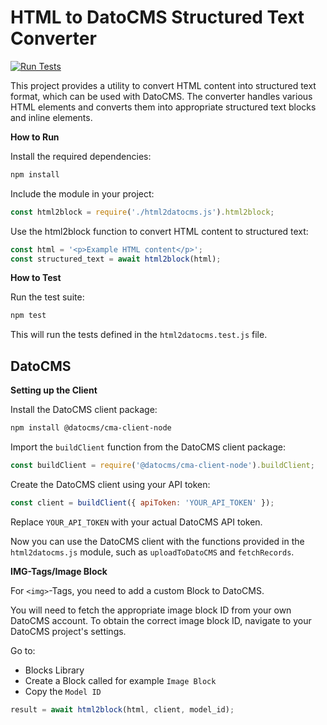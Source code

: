 # HTML to DatoCMS Structured Text Converter

[![Run Tests](https://github.com/renuo/html2structured-block/actions/workflows/tests.yml/badge.svg)](https://github.com/renuo/html2structured-block/actions/workflows/tests.yml)

This project provides a utility to convert HTML content into structured text format, which can be used with DatoCMS.
The converter handles various HTML elements and converts them into appropriate structured text blocks and inline elements.

**How to Run**

Install the required dependencies:
```bash
npm install
```

Include the module in your project:
```javascript
const html2block = require('./html2datocms.js').html2block;
```

Use the html2block function to convert HTML content to structured text:
```javascript
const html = '<p>Example HTML content</p>';
const structured_text = await html2block(html);
```

**How to Test**

Run the test suite:
```bash
npm test
```

This will run the tests defined in the `html2datocms.test.js` file.

## DatoCMS

**Setting up the Client**

Install the DatoCMS client package:
```bash
npm install @datocms/cma-client-node
```

Import the `buildClient` function from the DatoCMS client package:
```javascript
const buildClient = require('@datocms/cma-client-node').buildClient;
```

Create the DatoCMS client using your API token:

```javascript
const client = buildClient({ apiToken: 'YOUR_API_TOKEN' });
```

Replace `YOUR_API_TOKEN` with your actual DatoCMS API token.

Now you can use the DatoCMS client with the functions provided in the `html2datocms.js` module, such as `uploadToDatoCMS` and `fetchRecords`.

**IMG-Tags/Image Block**

For `<img>`-Tags, you need to add a custom Block to DatoCMS.

You will need to fetch the appropriate image block ID from your own DatoCMS account.
To obtain the correct image block ID, navigate to your DatoCMS project's settings.

Go to:
- Blocks Library
- Create a Block called for example `Image Block`
- Copy the `Model ID`

```javascript
result = await html2block(html, client, model_id);
```

